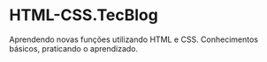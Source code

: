 # HTML-CSS.TecBlog

Aprendendo novas funções utilizando HTML e CSS. 
Conhecimentos básicos, praticando o aprendizado. 

